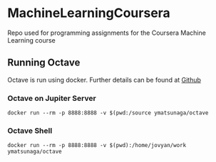# MachineLearningCoursera
Repo used for programming assignments for the Coursera Machine Learning course

## Running Octave
Octave is run using docker. Further details can be found at [Github](https://github.com/ymatsunaga/docker-octave)
### Octave on Jupiter Server 
```console
docker run --rm -p 8888:8888 -v $(pwd:/source ymatsunaga/octave
```
### Octave Shell
```console
docker run --rm -p 8888:8888 -v $(pwd):/home/jovyan/work ymatsunaga/octave
```


